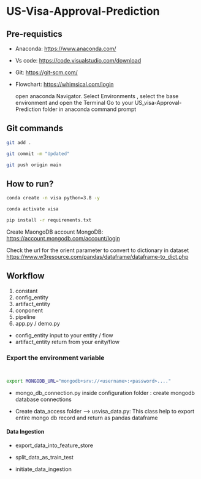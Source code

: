 # US-Visa-Approval-Prediction

## Pre-requistics

- Anaconda: https://www.anaconda.com/
- Vs code: https://code.visualstudio.com/download
- Git: https://git-scm.com/
- Flowchart: https://whimsical.com/login

  open anaconda Navigator. Select Environments , select the base environment and open the Terminal 
  Go to your US_visa-Approval-Prediction folder in anaconda command prompt

## Git commands

```bash
git add .

git commit -m "Updated"

git push origin main
```

## How to run?

```bash
conda create -n visa python=3.8 -y
```

```bash
conda activate visa
```

```bash
pip install -r requirements.txt
```


Create MaongoDB account
MongoDB: https://account.mongodb.com/account/login


Check the url for the orient  parameter  to convert to dictionary in dataset https://www.w3resource.com/pandas/dataframe/dataframe-to_dict.php



## Workflow

1. constant
2. config_entity
3. artifact_entity
4. conponent
5. pipeline
6. app.py / demo.py


- config_entity  input to your entity / flow
- artifact_entity return from your enity/flow

### Export the  environment variable
```bash


export MONGODB_URL="mongodb+srv://<username>:<password>...."

```


- mongo_db_connection.py  inside configuration folder : create mongodb database connections

- Create data_access folder --> usvisa_data.py:  This class help to export entire mongo db record and return as pandas dataframe

#### Data Ingestion
- export_data_into_feature_store
- split_data_as_train_test

- initiate_data_ingestion